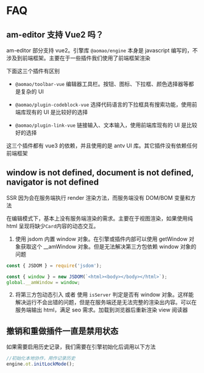 # FAQ

## am-editor 支持 Vue2 吗？

am-editor 部分支持 vue2。引擎库 `@aomao/engine` 本身是 javascript 编写的，不涉及到前端框架。主要在于一些插件我们使用了前端框架渲染

下面这三个插件有区别

-   `@aomao/toolbar-vue` 编辑器工具栏。按钮、图标、下拉框、颜色选择器等都是复杂的 UI

-   `@aomao/plugin-codeblock-vue` 选择代码语言的下拉框具有搜索功能，使用前端库现有的 UI 是比较好的选择

-   `@aomao/plugin-link-vue` 链接输入、文本输入，使用前端库现有的 UI 是比较好的选择

这三个插件都有 vue3 的依赖，并且使用的是 antv UI 库。其它插件没有依赖任何前端框架

## window is not defined, document is not defined, navigator is not defined

SSR 因为会在服务端执行 render 渲染方法，而服务端没有 DOM/BOM 变量和方法

在编辑模式下，基本上没有服务端渲染的需求。主要在于视图渲染，如果使用纯 html 呈现将缺少`Card`内容的动态交互。

1. 使用 jsdom 内置 window 对象。在引擎或插件内部可以使用 getWindow 对象获取这个 \_\_amWindow 对象。但是无法解决第三方包依赖 window 对象的问题

```ts
const { JSDOM } = require('jsdom');

const { window } = new JSDOM(`<html><body></body></html>`);
global.__amWindow = window;
```

2. 将第三方包动态引入 或者 使用 `isServer` 判定是否有 window 对象。这样能解决运行不会出错的问题，但是在服务端还是无法完整的渲染出内容。可以在服务端输出 html，满足 seo 需求。加载到浏览器后重新渲染 view 阅读器

## 撤销和重做插件一直是禁用状态

如果需要启用历史记录，我们需要在引擎初始化后调用以下方法

```ts
//初始化本地协作，用作记录历史
engine.ot.initLockMode();
```
